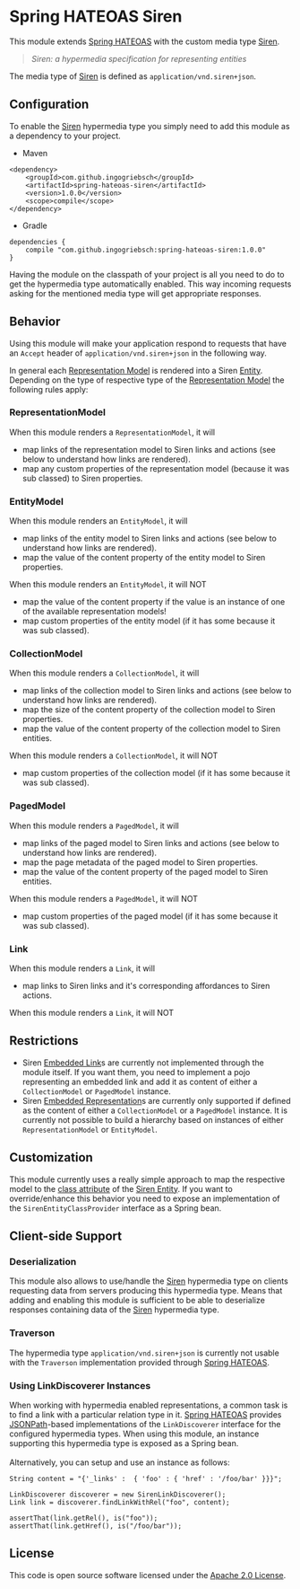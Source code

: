 # Spring HATEOAS Siren
This module extends [Spring HATEOAS][] with the custom media type [Siren][]. 
> _Siren: a hypermedia specification for representing entities_

The media type of [Siren][] is defined as `application/vnd.siren+json`.

## Configuration
To enable the [Siren][] hypermedia type you simply need to add this module as a dependency to your project.

* Maven

```
<dependency>
    <groupId>com.github.ingogriebsch</groupId>
    <artifactId>spring-hateoas-siren</artifactId>
    <version>1.0.0</version>
    <scope>compile</scope>
</dependency>
```

* Gradle

```
dependencies {
    compile "com.github.ingogriebsch:spring-hateoas-siren:1.0.0"
}
```

Having the module on the classpath of your project is all you need to do to get the hypermedia type automatically enabled. This way incoming requests asking for the mentioned media type will get appropriate responses.

## Behavior
Using this module will make your application respond to requests that have an `Accept` header of `application/vnd.siren+json` in the following way. 

In general each [Representation Model][Spring HATEOAS Representation Model] is rendered into a Siren [Entity][Siren Entity]. Depending on the type of respective type of the [Representation Model][Spring HATEOAS Representation Model] the following rules apply:

### RepresentationModel
When this module renders a `RepresentationModel`, it will

* map links of the representation model to Siren links and actions (see below to understand how links are rendered).
* map any custom properties of the representation model (because it was sub classed) to Siren properties.

### EntityModel
When this module renders an `EntityModel`, it will

* map links of the entity model to Siren links and actions (see below to understand how links are rendered).
* map the value of the content property of the entity model to Siren properties.

When this module renders an `EntityModel`, it will NOT

* map the value of the content property if the value is an instance of one of the available representation models!
* map custom properties of the entity model (if it has some because it was sub classed).

### CollectionModel
When this module renders a `CollectionModel`, it will

* map links of the collection model to Siren links and actions (see below to understand how links are rendered).
* map the size of the content property of the collection model to Siren properties.
* map the value of the content property of the collection model to Siren entities.

When this module renders a `CollectionModel`, it will NOT

* map custom properties of the collection model (if it has some because it was sub classed).

### PagedModel
When this module renders a `PagedModel`, it will

* map links of the paged model to Siren links and actions (see below to understand how links are rendered).
* map the page metadata of the paged model to Siren properties.
* map the value of the content property of the paged model to Siren entities.

When this module renders a `PagedModel`, it will NOT

* map custom properties of the paged model (if it has some because it was sub classed).

### Link
When this module renders a `Link`, it will

* map links to Siren links and it's corresponding affordances to Siren actions.

When this module renders a `Link`, it will NOT


## Restrictions
* Siren [Embedded Link][Siren Entity Embedded Link]s are currently not implemented through the module itself. If you want them, you need to implement a pojo representing an embedded link and add it as content of either a `CollectionModel` or `PagedModel` instance.
* Siren [Embedded Representation][Siren Entity Embedded Representation]s are currently only supported if defined as the content of either a `CollectionModel` or a `PagedModel` instance. It is currently not possible to build a hierarchy based on instances of either `RepresentationModel` or `EntityModel`.

## Customization
This module currently uses a really simple approach to map the respective model to the [class attribute][Siren Entity Class] of the [Siren Entity][]. If you want to override/enhance this behavior you need to expose an implementation of the `SirenEntityClassProvider` interface as a Spring bean.

## Client-side Support

### Deserialization
This module also allows to use/handle the [Siren][] hypermedia type on clients requesting data from servers producing this hypermedia type. Means that adding and enabling this module is sufficient to be able to deserialize responses containing data of the [Siren][] hypermedia type.

### Traverson
The hypermedia type `application/vnd.siren+json` is currently not usable with the `Traverson` implementation provided through [Spring HATEOAS][].

### Using LinkDiscoverer Instances
When working with hypermedia enabled representations, a common task is to find a link with a particular relation type in it. [Spring HATEOAS][] provides [JSONPath][]-based implementations of the `LinkDiscoverer` interface for the configured hypermedia types. When using this module, an instance supporting this hypermedia type is exposed as a Spring bean. 
<br/><br/>Alternatively, you can setup and use an instance as follows:

```
String content = "{'_links' :  { 'foo' : { 'href' : '/foo/bar' }}}";

LinkDiscoverer discoverer = new SirenLinkDiscoverer();
Link link = discoverer.findLinkWithRel("foo", content);

assertThat(link.getRel(), is("foo"));
assertThat(link.getHref(), is("/foo/bar"));
```

## License
This code is open source software licensed under the [Apache 2.0 License](https://www.apache.org/licenses/LICENSE-2.0.html).

[Spring HATEOAS]: https://docs.spring.io/spring-hateoas/docs/current/reference/html/
[Spring HATEOAS Representation Model]: https://docs.spring.io/spring-hateoas/docs/current/reference/html/#fundamentals.representation-models
[Siren]: https://github.com/kevinswiber/siren
[Siren Entity]: https://github.com/kevinswiber/siren/blob/master/README.md#entities
[Siren Entity Embedded Link]: https://github.com/kevinswiber/siren/blob/master/README.md#embedded-link
[Siren Entity Embedded Representation]: https://github.com/kevinswiber/siren/blob/master/README.md#embedded-representation
[Siren Entity Class]: https://github.com/kevinswiber/siren/blob/master/README.md#class
[JSONPath]: https://github.com/json-path/JsonPath
